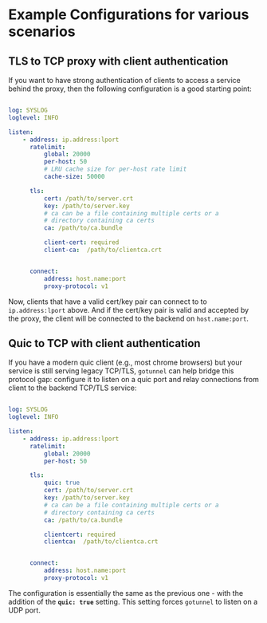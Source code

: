 # Example Configurations for various scenarios

## TLS to TCP proxy with client authentication
If you want to have strong authentication of clients to access a
service behind the proxy, then the following configuration is a good
starting point:

```yaml

log: SYSLOG
loglevel: INFO

listen:
    - address: ip.address:lport
      ratelimit:
          global: 20000
          per-host: 50
          # LRU cache size for per-host rate limit
          cache-size: 50000

      tls:
          cert: /path/to/server.crt
          key: /path/to/server.key
          # ca can be a file containing multiple certs or a
          # directory containing ca certs
          ca: /path/to/ca.bundle

          client-cert: required
          client-ca:  /path/to/clientca.crt


      connect:
          address: host.name:port
          proxy-protocol: v1

```

Now, clients that have a valid cert/key pair can connect to to
`ip.address:lport` above. And if the cert/key pair is valid and
accepted by the proxy, the client will be connected to the backend
on `host.name:port`.

## Quic to TCP with client authentication
If you have a modern quic client (e.g., most chrome browsers) but
your service is still serving legacy TCP/TLS, `gotunnel` can help
bridge this protocol gap: configure it to listen on a quic port and
relay connections from client to the backend TCP/TLS service:

```yaml

log: SYSLOG
loglevel: INFO

listen:
    - address: ip.address:lport
      ratelimit:
          global: 20000
          per-host: 50

      tls:
          quic: true
          cert: /path/to/server.crt
          key: /path/to/server.key
          # ca can be a file containing multiple certs or a
          # directory containing ca certs
          ca: /path/to/ca.bundle

          clientcert: required
          clientca:  /path/to/clientca.crt


      connect:
          address: host.name:port
          proxy-protocol: v1
```

The configuration is essentially the same as the previous one - with
the addition of the **`quic: true`** setting. This setting forces
`gotunnel` to listen on a UDP port.
